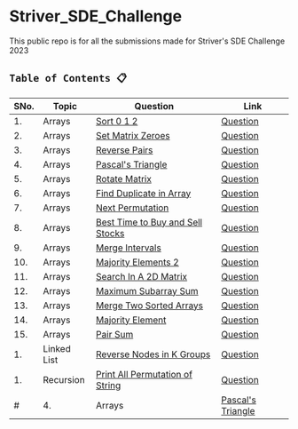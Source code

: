 # Striver_SDE_Challenge
This public repo is for all the submissions made for Striver's SDE Challenge 2023 


## `Table of Contents 📋`
| SNo. | **Topic** | **Question** | **Link**
| ---  | ---------    | ---------  | ---------
| 1.   | Arrays | [Sort 0 1 2](Arrays/Sort012.py) | [Question](https://www.codingninjas.com/codestudio/problems/sort-0-1-2_631055)
| 2.   | Arrays | [Set Matrix Zeroes](Arrays/SetMatrixZeroes.py) | [Question](https://www.codingninjas.com/codestudio/problems/set-matrix-zeros_3846774)
| 3.   | Arrays | [Reverse Pairs](Arrays/ReversePairs.py) | [Question](https://www.codingninjas.com/codestudio/problems/reverse-pairs_1112652)
| 4.   | Arrays | [Pascal's Triangle](Arrays/PascalsTriangle.py) | [Question](https://www.codingninjas.com/codestudio/problems/pascal-s-triangle_1089580)
| 5.   | Arrays | [Rotate Matrix](Arrays/RotateMatrix.py) | [Question](https://www.codingninjas.com/codestudio/problems/rotate-matrix_981260)
| 6.   | Arrays | [Find Duplicate in Array](Arrays/FindDuplicateInArray.py) | [Question](https://www.codingninjas.com/codestudio/problems/find-duplicate-in-array_1112602)
| 7.   | Arrays | [Next Permutation](Arrays/nextPermutation.py) | [Question](https://www.codingninjas.com/codestudio/problems/next-permutaion_893046)
| 8.   | Arrays | [Best Time to Buy and Sell Stocks](Arrays/bestTimeToBuyAndSellStock.py) | [Question](https://www.codingninjas.com/codestudio/problems/stocks-are-profitable_893405)
| 9.   | Arrays | [Merge Intervals](Arrays/mergeIntervals.py) | [Question](https://www.codingninjas.com/codestudio/problems/merge-intervals_699917)
| 10.   | Arrays | [Majority Elements 2](Arrays/majorityElements2.py) | [Question](https://www.codingninjas.com/codestudio/problems/majority-element-ii_893027)
| 11.   | Arrays | [Search In A 2D Matrix](Arrays/searchInA2DMatrix.py) | [Question](https://www.codingninjas.com/codestudio/problems/search-in-a-2d-matrix_980531)
| 12.   | Arrays | [Maximum Subarray Sum](Arrays/maximumSubarraySum.py) | [Question](https://www.codingninjas.com/codestudio/problems/maximum-subarray-sum_630526)
| 13.   | Arrays | [Merge Two Sorted Arrays](Arrays/mergeTwoSortedArrays.py) | [Question](https://www.codingninjas.com/codestudio/problems/ninja-and-sorted-arrays_1214628)
| 14.   | Arrays | [Majority Element](Arrays/majorityElement.py) | [Question](https://www.codingninjas.com/codestudio/problems/majority-element_842495)
| 15.   | Arrays | [Pair Sum](Arrays/pairSum.py) | [Question](https://www.codingninjas.com/codestudio/problems/pair-sum_697295)
| 1.   | Linked List | [Reverse Nodes in K Groups](Linked_List/ReverseNodesinKGroup.py) | [Question](https://www.codingninjas.com/codestudio/problems/reverse-blocks_763406)
| 1.   | Recursion | [Print All Permutation of String](Recursion/printAllPermutationsOfString.py) | [Question](https://www.codingninjas.com/codestudio/problems/print-permutations-string_758958?)
#| 4.   | Arrays | [Pascal's Triangle](Arrays/PascalsTriangle.py) | [Question](https://www.codingninjas.com/codestudio/problems/pascal-s-triangle_1089580)

